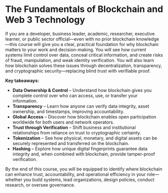 # The Fundamentals of Blockchain and Web 3 Technology

If you are a developer, business leader, academic, researcher, executive learner, or public sector official—even with no prior blockchain knowledge—this course will give you a clear, practical foundation for why blockchain matters to your work and decision-making. You will see how current systems limit control over data, conceal critical information, and create risks of fraud, manipulation, and weak identity verification. You will also learn how blockchain solves these issues through decentralization, transparency, and cryptographic security—replacing blind trust with verifiable proof.

**Key takeaways:**

* **Data Ownership & Control** – Understand how blockchain gives you complete control over who can access, use, or transfer your information.
* **Transparency** – Learn how anyone can verify data integrity, asset ownership, and timestamps, improving accountability.
* **Global Access** – Discover how blockchain enables open participation worldwide for both users and network operators.
* **Trust through Verification** – Shift business and institutional relationships from reliance on trust to cryptographic certainty.
* **Tokenization** – See how physical, monetary, and digital assets can be securely represented and transferred on the blockchain.
* **Hashing** – Explore how unique digital fingerprints guarantee data integrity and, when combined with blockchain, provide tamper-proof verification.

By the end of this course, you will be equipped to identify where blockchain can enhance trust, accountability, and operational efficiency in your role—whether you build systems, lead organizations, design policies, conduct research, or oversee governance.
